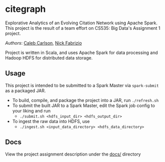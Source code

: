 # citegraph

Explorative Analytics of an Evolving Citation Network using Apache Spark. This project is the result of a team effort
on CS535: Big Data's Assignment 1 project.

_Authors_: [Caleb Carlson](https://github.com/inf0rmatiker), [Nick Fabrizio](https://github.com/NFabrizio)

Project is written in Scala, and uses Apache Spark for data processing and Hadoop HDFS for distributed data storage.

## Usage

This project is intended to be submitted to a Spark Master via `spark-submit` as a packaged JAR.

- To build, compile, and package the project into a JAR, run `./refresh.sh`
- To submit the built JAR to a Spark Master, edit the Spark job config to your liking and run
  - `./submit.sh <hdfs_input_dir> <hdfs_output_dir>`
- To ingest the raw data into HDFS, use 
  - `./ingest.sh <input_data_directory> <hdfs_data_directory>`

## Docs

View the project assignment description under the [docs/](docs) directory
